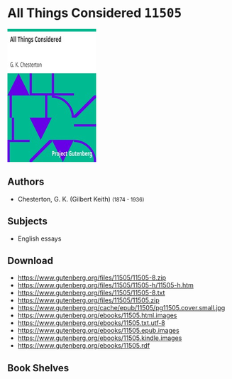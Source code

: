 # All Things Considered <kbd>11505</kbd>

![](./cover.medium.jpg "")

## Authors


 - Chesterton, G. K. (Gilbert Keith) <small>(1874 - 1936)</small>

## Subjects


 - English essays

## Download


 - https://www.gutenberg.org/files/11505/11505-8.zip
 - https://www.gutenberg.org/files/11505/11505-h/11505-h.htm
 - https://www.gutenberg.org/files/11505/11505-8.txt
 - https://www.gutenberg.org/files/11505/11505.zip
 - https://www.gutenberg.org/cache/epub/11505/pg11505.cover.small.jpg
 - https://www.gutenberg.org/ebooks/11505.html.images
 - https://www.gutenberg.org/ebooks/11505.txt.utf-8
 - https://www.gutenberg.org/ebooks/11505.epub.images
 - https://www.gutenberg.org/ebooks/11505.kindle.images
 - https://www.gutenberg.org/ebooks/11505.rdf

## Book Shelves



